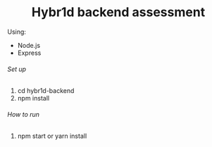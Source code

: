 <h1 align='center'>Hybr1d backend assessment</h1>

Using:
- Node.js
- Express

###### Set up
1. cd hybr1d-backend
2. npm install

###### How to run
1. npm start or yarn install
